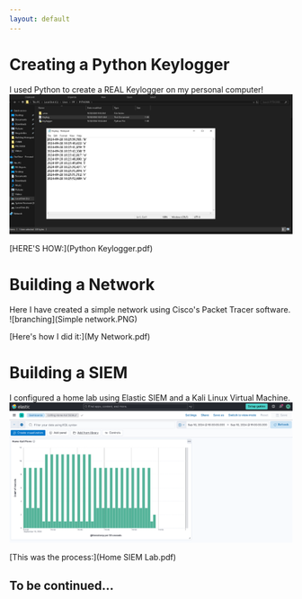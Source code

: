 ```yaml
---
layout: default
---
```



# Creating a Python Keylogger

I used Python to create a REAL Keylogger on my personal computer!
![branching](Captu.PNG)

[HERE'S HOW:](Python Keylogger.pdf)


# Building a Network

Here I have created a simple network using Cisco's Packet Tracer software.
![branching](Simple network.PNG)

[Here's how I did it:](My Network.pdf)


# Building a SIEM

I configured a home lab using Elastic SIEM and a Kali Linux Virtual Machine.
![branching](dashhh.PNG)

[This was the process:](Home SIEM Lab.pdf)





## To be continued...
